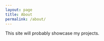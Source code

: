 ```yaml
---
layout: page
title: About
permalink: /about/
---
```


This site will probably showcase my projects.
